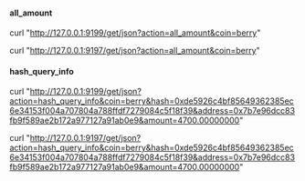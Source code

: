 #### all_amount
curl "http://127.0.0.1:9199/get/json?action=all_amount&coin=berry"


curl "http://127.0.0.1:9197/get/json?action=all_amount&coin=berry"


####  hash_query_info


curl "http://127.0.0.1:9199/get/json?action=hash_query_info&coin=berry&hash=0xde5926c4bf85649362385ec6e34153f004a707804a788ffdf7279084c5f18f39&address=0x7b7e96dcc83fb9f589ae2b172a977127a91ab0e9&amount=4700.00000000"   


curl "http://127.0.0.1:9197/get/json?action=hash_query_info&coin=berry&hash=0xde5926c4bf85649362385ec6e34153f004a707804a788ffdf7279084c5f18f39&address=0x7b7e96dcc83fb9f589ae2b172a977127a91ab0e9&amount=4700.00000000"  
